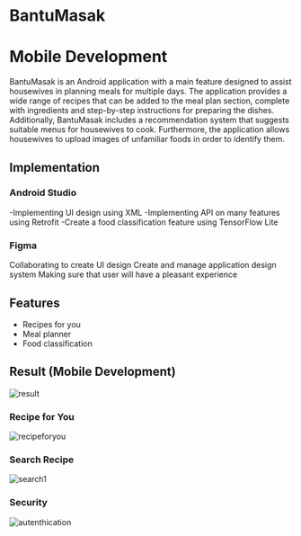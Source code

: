 # BantuMasak
# Mobile Development

BantuMasak is an Android application with a main feature designed to assist housewives in planning meals for multiple days. The application provides a wide range of recipes that can be added to the meal plan section, complete with ingredients and step-by-step instructions for preparing the dishes. Additionally, BantuMasak includes a recommendation system that suggests suitable menus for housewives to cook. Furthermore, the application allows housewives to upload images of unfamiliar foods in order to identify them.

## Implementation

### Android Studio

-Implementing UI design using XML 
-Implementing API on many features using Retrofit
-Create a food classification feature using TensorFlow Lite

### Figma

Collaborating to create UI design 
Create and manage application design system
Making sure that user will have a pleasant experience


## Features

- Recipes for you
- Meal planner
- Food classification

## Result (Mobile Development)

![result](https://github.com/tdkRungkad/bantuMasak/assets/129688029/1c82a01e-f32d-4dd2-99f3-e2fc1d2914a0)

### Recipe for You
![recipeforyou](https://github.com/tdkRungkad/bantuMasak/assets/129688029/d176c870-533b-438e-af21-f02957cfeddc)

### Search Recipe
![search1](https://github.com/tdkRungkad/bantuMasak/assets/129688029/0ba5277e-c6c0-474a-8975-45f46410e8fe)

### Security
![autenthication](https://github.com/tdkRungkad/bantuMasak/assets/129688029/7f263753-dd6d-4663-9f4f-860cdef1cf22)
